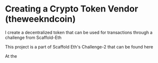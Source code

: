 # Creating a Crypto Token Vendor (theweekndcoin)
I create a decentralized token that can be used for transactions through a challenge from Scaffold-Eth


This project is a part of Scaffold Eth's Challenge-2 that can be found here 

At the 
